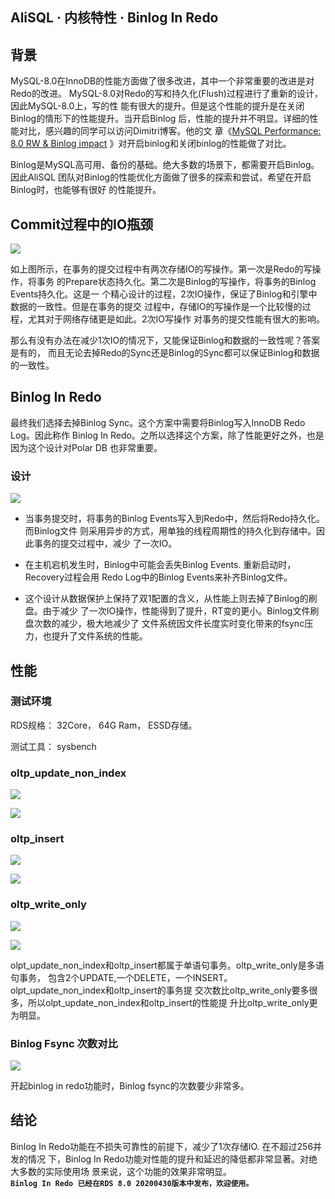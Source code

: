 ## AliSQL · 内核特性 · Binlog In Redo


    
## 背景

MySQL-8.0在InnoDB的性能方面做了很多改进，其中一个非常重要的改进是对Redo的改进。
MySQL-8.0对Redo的写和持久化(Flush)过程进行了重新的设计，因此MySQL-8.0上，写的性
能有很大的提升。但是这个性能的提升是在关闭Binlog的情形下的性能提升。当开启Binlog
后，性能的提升并不明显。详细的性能对比，感兴趣的同学可以访问Dimitri博客。他的文
章《[MySQL Performance: 8.0 RW & Binlog
impact][9]
》对开启binlog和关闭binlog的性能做了对比。  


Binlog是MySQL高可用、备份的基础。绝大多数的场景下，都需要开启Binlog。因此AliSQL
团队对Binlog的性能优化方面做了很多的探索和尝试，希望在开启Binlog时，也能够有很好
的性能提升。  

## Commit过程中的IO瓶颈

![][0]  


如上图所示，在事务的提交过程中有两次存储IO的写操作。第一次是Redo的写操作，将事务
的Prepare状态持久化。第二次是Binlog的写操作，将事务的Binlog Events持久化。这是一
个精心设计的过程，2次IO操作，保证了Binlog和引擎中数据的一致性。但是在事务的提交
过程中，存储IO的写操作是一个比较慢的过程，尤其对于网络存储更是如此。2次IO写操作
对事务的提交性能有很大的影响。  


那么有没有办法在减少1次IO的情况下，又能保证Binlog和数据的一致性呢？答案是有的，
而且无论去掉Redo的Sync还是Binlog的Sync都可以保证Binlog和数据的一致性。  

## Binlog In Redo

最终我们选择去掉Binlog Sync。这个方案中需要将Binlog写入InnoDB Redo Log。因此称作
Binlog In Redo。之所以选择这个方案，除了性能更好之外，也是因为这个设计对Polar DB
也非常重要。  

### 设计

![][1]  


* 当事务提交时，将事务的Binlog Events写入到Redo中，然后将Redo持久化。而Binlog文件
则采用异步的方式，用单独的线程周期性的持久化到存储中。因此事务的提交过程中，减少
了一次IO。  

  
* 在主机宕机发生时，Binlog中可能会丢失Binlog Events. 重新启动时，Recovery过程会用
Redo Log中的Binlog Events来补齐Binlog文件。  

  
* 这个设计从数据保护上保持了双1配置的含义，从性能上则去掉了Binlog的刷盘。由于减少
了一次IO操作，性能得到了提升，RT变的更小。Binlog文件刷盘次数的减少，极大地减少了
文件系统因文件长度实时变化带来的fsync压力，也提升了文件系统的性能。  


## 性能
### 测试环境

RDS规格： 32Core， 64G Ram， ESSD存储。  


测试工具： sysbench  

### oltp_update_non_index

![][2]

![][3]  

### oltp_insert

![][4]

![][5]  

### oltp_write_only

![][6]

![][7]  


olpt_update_non_index和oltp_insert都属于单语句事务。oltp_write_only是多语句事务，
包含2个UPDATE,一个DELETE，一个INSERT。olpt_update_non_index和oltp_insert的事务提
交次数比oltp_write_only要多很多，所以olpt_update_non_index和oltp_insert的性能提
升比oltp_write_only更为明显。  

### Binlog Fsync 次数对比

![][8]  


开起binlog in redo功能时，Binlog fsync的次数要少非常多。  

## 结论

Binlog In Redo功能在不损失可靠性的前提下，减少了1次存储IO. 在不超过256并发的情况
下，Binlog In Redo功能对性能的提升和延迟的降低都非常显著。对绝大多数的实际使用场
景来说，这个功能的效果非常明显。   **`Binlog In Redo 已经在RDS 8.0 20200430版本中发布，欢迎使用。`**   


[9]: http://dimitrik.free.fr/blog/posts/mysql-performance-80-rw-binlog-impact.html
[0]: http://mysql.taobao.org/monthly/pic/202006/commit-process.png
[1]: http://mysql.taobao.org/monthly/pic/202006/design.png
[2]: http://mysql.taobao.org/monthly/pic/202006/update-qps.png
[3]: http://mysql.taobao.org/monthly/pic/202006/update-latency.png
[4]: http://mysql.taobao.org/monthly/pic/202006/insert-qps.png
[5]: http://mysql.taobao.org/monthly/pic/202006/insert-latency.png
[6]: http://mysql.taobao.org/monthly/pic/202006/write-only-qps.png
[7]: http://mysql.taobao.org/monthly/pic/202006/write-only-latency.png
[8]: http://mysql.taobao.org/monthly/pic/202006//fsync.png